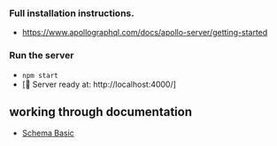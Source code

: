 ###    Full installation instructions.

-   https://www.apollographql.com/docs/apollo-server/getting-started

### Run the server
- `npm start` 
- [🚀 Server ready at: http://localhost:4000/]


## working through documentation

* [Schema Basic](https://www.apollographql.com/docs/apollo-server/schema/schema/#scalar-types)

